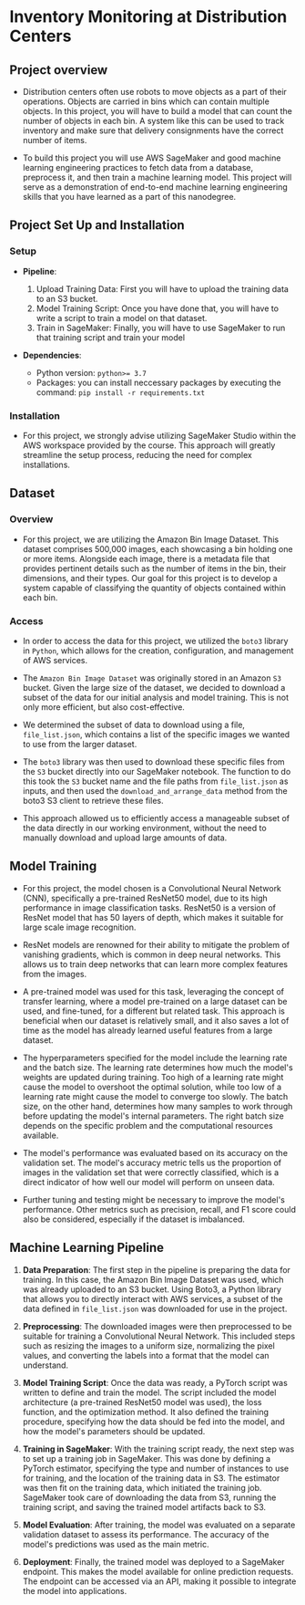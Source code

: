 # Inventory Monitoring at Distribution Centers

## Project overview

- Distribution centers often use robots to move objects as a part of their operations. Objects are carried in bins which can contain multiple objects. In this project, you will have to build a model that can count the number of objects in each bin. A system like this can be used to track inventory and make sure that delivery consignments have the correct number of items.

- To build this project you will use AWS SageMaker and good machine learning engineering practices to fetch data from a database, preprocess it, and then train a machine learning model. This project will serve as a demonstration of end-to-end machine learning engineering skills that you have learned as a part of this nanodegree.

## Project Set Up and Installation

### Setup

- **Pipeline**:
    1. Upload Training Data: First you will have to upload the training data to an S3 bucket.
    2. Model Training Script: Once you have done that, you will have to write a script to train a model on that dataset.
    3. Train in SageMaker: Finally, you will have to use SageMaker to run that training script and train your model

- **Dependencies**:
    - Python version: `python>= 3.7`
    - Packages: you can install neccessary packages by executing the command: `pip install -r requirements.txt`

### Installation

- For this project, we strongly advise utilizing SageMaker Studio within the AWS workspace provided by the course. This approach will greatly streamline the setup process, reducing the need for complex installations.

## Dataset

### Overview

- For this project, we are utilizing the Amazon Bin Image Dataset. This dataset comprises 500,000 images, each showcasing a bin holding one or more items. Alongside each image, there is a metadata file that provides pertinent details such as the number of items in the bin, their dimensions, and their types. Our goal for this project is to develop a system capable of classifying the quantity of objects contained within each bin.

### Access

- In order to access the data for this project, we utilized the `boto3` library in `Python`, which allows for the creation, configuration, and management of AWS services.

- The `Amazon Bin Image Dataset` was originally stored in an Amazon `S3` bucket. Given the large size of the dataset, we decided to download a subset of the data for our initial analysis and model training. This is not only more efficient, but also cost-effective.

- We determined the subset of data to download using a file, `file_list.json`, which contains a list of the specific images we wanted to use from the larger dataset.

- The `boto3` library was then used to download these specific files from the `S3` bucket directly into our SageMaker notebook. The function to do this took the `S3` bucket name and the file paths from `file_list.json` as inputs, and then used the `download_and_arrange_data` method from the boto3 S3 client to retrieve these files.

- This approach allowed us to efficiently access a manageable subset of the data directly in our working environment, without the need to manually download and upload large amounts of data.

## Model Training

- For this project, the model chosen is a Convolutional Neural Network (CNN), specifically a pre-trained ResNet50 model, due to its high performance in image classification tasks. ResNet50 is a version of ResNet model that has 50 layers of depth, which makes it suitable for large scale image recognition.

- ResNet models are renowned for their ability to mitigate the problem of vanishing gradients, which is common in deep neural networks. This allows us to train deep networks that can learn more complex features from the images.

- A pre-trained model was used for this task, leveraging the concept of transfer learning, where a model pre-trained on a large dataset can be used, and fine-tuned, for a different but related task. This approach is beneficial when our dataset is relatively small, and it also saves a lot of time as the model has already learned useful features from a large dataset.

- The hyperparameters specified for the model include the learning rate and the batch size. The learning rate determines how much the model's weights are updated during training. Too high of a learning rate might cause the model to overshoot the optimal solution, while too low of a learning rate might cause the model to converge too slowly. The batch size, on the other hand, determines how many samples to work through before updating the model's internal parameters. The right batch size depends on the specific problem and the computational resources available. 

- The model's performance was evaluated based on its accuracy on the validation set. The model's accuracy metric tells us the proportion of images in the validation set that were correctly classified, which is a direct indicator of how well our model will perform on unseen data.

- Further tuning and testing might be necessary to improve the model's performance. Other metrics such as precision, recall, and F1 score could also be considered, especially if the dataset is imbalanced.

## Machine Learning Pipeline

1. **Data Preparation**: The first step in the pipeline is preparing the data for training. In this case, the Amazon Bin Image Dataset was used, which was already uploaded to an S3 bucket. Using Boto3, a Python library that allows you to directly interact with AWS services, a subset of the data defined in `file_list.json` was downloaded for use in the project.

2. **Preprocessing**: The downloaded images were then preprocessed to be suitable for training a Convolutional Neural Network. This included steps such as resizing the images to a uniform size, normalizing the pixel values, and converting the labels into a format that the model can understand.

3. **Model Training Script**: Once the data was ready, a PyTorch script was written to define and train the model. The script included the model architecture (a pre-trained ResNet50 model was used), the loss function, and the optimization method. It also defined the training procedure, specifying how the data should be fed into the model, and how the model's parameters should be updated.

4. **Training in SageMaker**: With the training script ready, the next step was to set up a training job in SageMaker. This was done by defining a PyTorch estimator, specifying the type and number of instances to use for training, and the location of the training data in S3. The estimator was then fit on the training data, which initiated the training job. SageMaker took care of downloading the data from S3, running the training script, and saving the trained model artifacts back to S3.

5. **Model Evaluation**: After training, the model was evaluated on a separate validation dataset to assess its performance. The accuracy of the model's predictions was used as the main metric.

6. **Deployment**: Finally, the trained model was deployed to a SageMaker endpoint. This makes the model available for online prediction requests. The endpoint can be accessed via an API, making it possible to integrate the model into applications.

